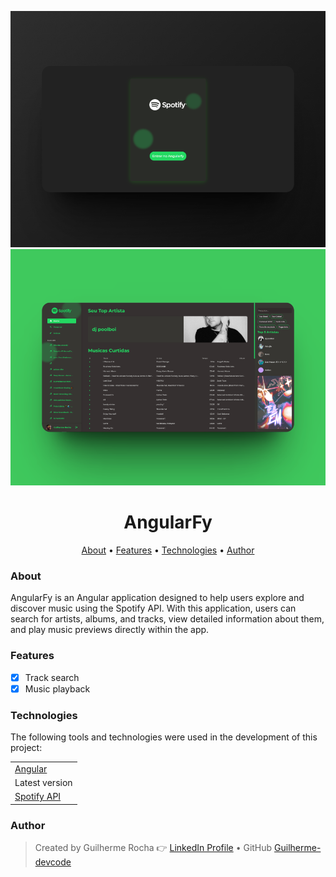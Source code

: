 <p align="center">
    <img alt="Readme" title="angularFy Screenshot" src="/src/assets/images/167shots_so.png" />
    <img alt="Readme" title="angularFy Screenshot" src="/src/assets/images/412shots_so.png" />
</p>

<h1 align="center">AngularFy</h1>

<p align="center">
    <a href="#about">About</a> • 
    <a href="#features">Features</a> • 
    <a href="#technologies">Technologies</a> • 
    <a href="#author">Author</a> 
</p>

### About

AngularFy is an Angular application designed to help users explore and discover music using the Spotify API. With this application, users can search for artists, albums, and tracks, view detailed information about them, and play music previews directly within the app.

### Features

- [x] Track search
- [x] Music playback

### Technologies

The following tools and technologies were used in the development of this project:

<table>
    <tr>
        <td><a href="https://angular.io/">Angular</a></td>
    </tr>
    <tr>
        <td>Latest version</td>
    </tr>
    <tr>
        <td><a href="https://developer.spotify.com/documentation/web-api/">Spotify API</a></td>
    </tr>
</table>

### Author

> Created by Guilherme Rocha 👉 [LinkedIn Profile](https://www.linkedin.com/in/guilherme-mesquita-rocha-7b3a69220/) • GitHub [Guilherme-devcode](https://github.com/Guilherme-devcode)
